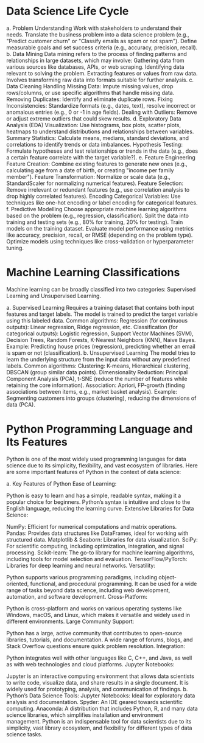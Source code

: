 # Data Science Life Cycle
a. Problem Understanding
Work with stakeholders to understand their needs.
Translate the business problem into a data science problem (e.g., "Predict customer churn" or "Classify emails as spam or not spam").
Define measurable goals and set success criteria (e.g., accuracy, precision, recall).
b. Data Mining
Data mining refers to the process of finding patterns and relationships in large datasets, which may involve:
Gathering data from various sources like databases, APIs, or web scraping.
Identifying data relevant to solving the problem.
Extracting features or values from raw data.
Involves transforming raw data into formats suitable for further analysis.
c. Data Cleaning
Handling Missing Data: Impute missing values, drop rows/columns, or use specific algorithms that handle missing data.
Removing Duplicates: Identify and eliminate duplicate rows.
Fixing Inconsistencies: Standardize formats (e.g., dates, text), resolve incorrect or anomalous entries (e.g., 0 or -1 in age fields).
Dealing with Outliers: Remove or adjust extreme outliers that could skew results.
d. Exploratory Data Analysis (EDA) 
Visualization: Use histograms, box plots, scatter plots, heatmaps to understand distributions and relationships between variables.
Summary Statistics: Calculate means, medians, standard deviations, and correlations to identify trends or data imbalances.
Hypothesis Testing: Formulate hypotheses and test relationships or trends in the data (e.g., does a certain feature correlate with the target variable?).
e. Feature Engineering
Feature Creation: Combine existing features to generate new ones (e.g., calculating age from a date of birth, or creating "income per family member").
Feature Transformation: Normalize or scale data (e.g., StandardScaler for normalizing numerical features).
Feature Selection: Remove irrelevant or redundant features (e.g., use correlation analysis to drop highly correlated features).
Encoding Categorical Variables: Use techniques like one-hot encoding or label encoding for categorical features.
f. Predictive Modelling
Choose appropriate machine learning algorithms based on the problem (e.g., regression, classification).
Split the data into training and testing sets (e.g., 80% for training, 20% for testing).
Train models on the training dataset.
Evaluate model performance using metrics like accuracy, precision, recall, or RMSE (depending on the problem type).
Optimize models using techniques like cross-validation or hyperparameter tuning.
# Machine Learning Classifications
Machine learning can be broadly classified into two categories: Supervised Learning and Unsupervised Learning.

a. Supervised Learning
Requires a training dataset that contains both input features and target labels.
The model is trained to predict the target variable using this labeled data.
Common algorithms:
Regression (for continuous outputs): Linear regression, Ridge regression, etc.
Classification (for categorical outputs): Logistic regression, Support Vector Machines (SVM), Decision Trees, Random Forests, K-Nearest Neighbors (KNN), Naive Bayes.
Example: Predicting house prices (regression), predicting whether an email is spam or not (classification).
b. Unsupervised Learning
The model tries to learn the underlying structure from the input data without any predefined labels.
Common algorithms:
Clustering: K-means, Hierarchical clustering, DBSCAN (group similar data points).
Dimensionality Reduction: Principal Component Analysis (PCA), t-SNE (reduce the number of features while retaining the core information).
Association: Apriori, FP-growth (finding associations between items, e.g., market basket analysis).
Example: Segmenting customers into groups (clustering), reducing the dimensions of data (PCA).
# Python Programming Language and Its Features
Python is one of the most widely used programming languages for data science due to its simplicity, flexibility, and vast ecosystem of libraries. Here are some important features of Python in the context of data science:

a. Key Features of Python
Ease of Learning:

Python is easy to learn and has a simple, readable syntax, making it a popular choice for beginners.
Python’s syntax is intuitive and close to the English language, reducing the learning curve.
Extensive Libraries for Data Science:

NumPy: Efficient for numerical computations and matrix operations.
Pandas: Provides data structures like DataFrames, ideal for working with structured data.
Matplotlib & Seaborn: Libraries for data visualization.
SciPy: For scientific computing, including optimization, integration, and signal processing.
Scikit-learn: The go-to library for machine learning algorithms, including tools for model selection and evaluation.
TensorFlow/PyTorch: Libraries for deep learning and neural networks.
Versatility:

Python supports various programming paradigms, including object-oriented, functional, and procedural programming.
It can be used for a wide range of tasks beyond data science, including web development, automation, and software development.
Cross-Platform:

Python is cross-platform and works on various operating systems like Windows, macOS, and Linux, which makes it versatile and widely used in different environments.
Large Community Support:

Python has a large, active community that contributes to open-source libraries, tutorials, and documentation.
A wide range of forums, blogs, and Stack Overflow questions ensure quick problem resolution.
Integration:

Python integrates well with other languages like C, C++, and Java, as well as with web technologies and cloud platforms.
Jupyter Notebooks:

Jupyter is an interactive computing environment that allows data scientists to write code, visualize data, and share results in a single document. It is widely used for prototyping, analysis, and communication of findings.
b. Python’s Data Science Tools:
Jupyter Notebooks: Ideal for exploratory data analysis and documentation.
Spyder: An IDE geared towards scientific computing.
Anaconda: A distribution that includes Python, R, and many data science libraries, which simplifies installation and environment management.
Python is an indispensable tool for data scientists due to its simplicity, vast library ecosystem, and flexibility for different types of data science tasks.

